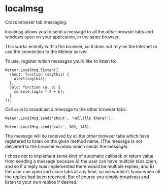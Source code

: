 localmsg
========

Cross browser tab messaging.

localmsg allows you to send a message to all the *other* browser tabs
and windows open on your application, in the same browser.

This works entirely within the browser, so it does not rely on the
Internet or use the connection to the Meteor server.

To use, register which messages you'd like to listen to:

    Meteor.LocalMsg.listen({
      shout: function (saythis) {
        alert(saythis);
      },
      calc: function (a, b) {
        console.log(a * 2 + b);
      }
    });

Call `send` to broadcast a message to the other browser tabs:

    Meteor.LocalMsg.send('shout', 'Helllllo there!');

    Meteor.LocalMsg.send('calc', 300, 145);

The message will be received by all the other browser tabs which have
registered to listen on the given method name.  (The message is not
delivered to the browser window which sends the message).

I chose not to implement some kind of automatic callback or return
value from sending a message because A) the user can have multiple
tabs open, and so if a reply was implemented there would be multiple
replies, and B) the user can open and close tabs at any time, so we
wouldn't know when all the replies had been received.  But of course
you simply broadcast and listen to your own replies if desired.
